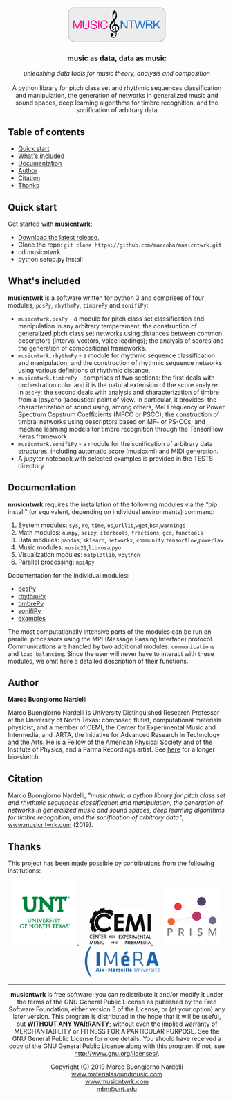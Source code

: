<p></p>
<p align="center">
  <a href="https://www.musicntwrk.com">
    <img src="./IMAGES/logo.png" alt="musicntwrk logo" height="84">
  </a>
</p>

<h3 align="center">music as data, data as music</h3>

<p align="center">
  <em>unleashing data tools for music theory, analysis and composition</em>
  <br>
  <br>
A python library for pitch class set and rhythmic sequences classification and manipulation, the generation of networks in generalized music and sound spaces, deep learning algorithms for timbre recognition, and the sonification of arbitrary data
<br>
</p>

## Table of contents

- [Quick start](#quick-start)
- [What's included](#whats-included)
- [Documentation](#documentation)
- [Author](#author)
- [Citation](#citation)
- [Thanks](#thanks)

## Quick start

Get started with **musicntwrk**:
- [Download the latest release.](https://github.com/marcobn/musicntwrk/releases/tag/v1.2)
- Clone the repo: `git clone https://github.com/marcobn/musicntwrk.git`
- cd musicntwrk
- python setup.py install

## What's included
**musicntwrk** is a software written for python 3 and comprises of four modules, `pcsPy`, `rhythmPy`, `timbrePy` and `sonifiPy`:
- `musicntwrk.pcsPy` - a module for pitch class set classification and manipulation in any arbitrary temperament; the construction of generalized pitch class set networks using distances between common descriptors (interval vectors, voice leadings); the analysis of scores and the generation of compositional frameworks.
- `musicntwrk.rhythmPy` - a module for rhythmic sequence classification and manipulation; and the construction of rhythmic sequence networks using various definitions of rhythmic distance.
- `musicntwrk.timbrePy` - comprises of two sections: the first deals with orchestration color and it is the natural extension of the score analyzer in `pscPy`; the second deals with analysis and characterization of timbre from a (psycho-)acoustical point of view. In particular, it provides: the characterization of sound using, among others, Mel Frequency or Power Spectrum Cepstrum Coefficients (MFCC or PSCC); the construction of timbral networks using descriptors based on MF- or PS-CCs; and machine learning models for timbre recognition through the TensorFlow Keras framework.
- `musicntwrk.sonifiPy` - a module for the sonification of arbitrary data structures, including automatic score (musicxml) and MIDI generation.
- A jupyter notebook with selected examples is provided in the TESTS directory.

## Documentation
**musicntwrk** requires the installation of the following modules via the “pip install” (or equivalent, depending on individual environments) command:
1.	System modules: `sys`, `re`, `time`, `os`,`urllib`,`wget`,`bs4`,`warnings`
2.	Math modules: `numpy`, `scipy`, `itertools`, `fractions`, `gcd`, `functools`
3.	Data modules: `pandas`, `sklearn`, `networkx`, `community`,`tensorflow`,`powerlaw`
4.	Music modules: `music21`,`librosa`,`pyo`
5.  Visualization modules: `matplotlib`, `vpython`
6.	Parallel processing: `mpi4py`

Documentation for the individual modules:

- [pcsPy](./DOCS/pcsPy.md)
- [rhythmPy](./DOCS/rhythmPy.md)
- [timbrePy](./DOCS/timbrePy.md)
- [sonifiPy](./DOCS/sonifiPy.md)
- [examples](https://github.com/marcobn/musicntwrk/blob/master/TESTS/Examples.ipynb)

The most computationally intensive parts of the modules can be run on parallel processors using the MPI (Message Passing Interface) protocol. Communications are handled by two additional modules: `communications` and `load_balancing`. Since the user will never have to interact with these modules, we omit here a detailed description of their functions.

## Author

**Marco Buongiorno Nardelli**

Marco Buongiorno Nardelli is University Distinguished Research Professor at the University of North Texas: composer, flutist, computational materials physicist, and a member of CEMI, the Center for Experimental Music and Intermedia, and iARTA, the Initiative for Advanced Research in Technology and the Arts. He is a Fellow of the American Physical Society and of the Institute of Physics, and a Parma Recordings artist. See [here](https://www.materialssoundmusic.com/long-bio) for a longer bio-sketch.

## Citation

Marco Buongiorno Nardelli, _"musicntwrk, a python library for pitch class set and rhythmic sequences classification and manipulation, the generation of networks in generalized music and sound spaces, deep learning algorithms for timbre recognition, and the sonification of arbitrary data"_, www.musicntwrk.com (2019).

## Thanks

This project has been made possible by contributions from the following institutions:
<p align="center">
  <a href="https://www.unt.edu">
    <img src="./IMAGES/unt.png" alt="UNT logo" height="148" align="bottom">
  </a>&ensp;&ensp;&ensp;
  <a href="https://cemi.music.unt.edu">
    <img src="./IMAGES/cemi.png" alt="CEMI logo" height="84" align="bottom">
  </a>&ensp;&ensp;&ensp;
  <a href="https://www.prism.cnrs.fr">
    <img src="./IMAGES/prism.png" alt="PRISM logo" height="132" align="bottom">
  </a>&ensp;&ensp;&ensp;
  <a href="https://imera.univ-amu.fr">
    <img src="./IMAGES/imera.png" alt="IMeRA logo" height="72" align="bottom">
  </a>
</p>
<p>
<hr>
</p>

<p align="center">
<strong>musicntwrk</strong> is free software: you can redistribute it and/or modify it under the terms of the GNU General Public License as published by the Free Software Foundation, either version 3 of the License, or (at your option) any later version.
This program is distributed in the hope that it will be useful, but <strong>WITHOUT ANY WARRANTY</strong>; without even the implied warranty of MERCHANTABILITY or FITNESS FOR A PARTICULAR PURPOSE. See the GNU General Public License for more details.
You should have received a copy of the GNU General Public License along with this program. If not, see <a href="http://www.gnu.org/licenses/"> http://www.gnu.org/licenses/</a>.
</p>
<p></p>
<p align="center">
Copyright (C) 2019 Marco Buongiorno Nardelli  <br>
<a href="https://www.materialssoundmusic.com"> www.materialssoundmusic.com <br>
<a href="https://www.musicntwrk.com"> www.musicntwrk.com <br>
<a href="mailto:mbn@unt.edu"> mbn@unt.edu <br>
</p>
